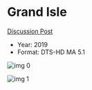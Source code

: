 # Grand Isle

[Discussion Post](https://www.avsforum.com/threads/bass-eq-for-filtered-movies.2995212/post-59393980)

* Year: 2019
* Format: DTS-HD MA 5.1

![img 0](https://i.imgur.com/Fc98HyJ.jpg)

![img 1](https://i.imgur.com/JvBDT3Z.png)

